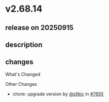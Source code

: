# v2.68.14

## release on 20250915
## description
## changes
What's Changed

Other Changes

* chore: upgrade version by <a class="user-mention notranslate" data-hovercard-type="user" data-hovercard-url="/users/zllkjc/hovercard" data-octo-click="hovercard-link-click" data-octo-dimensions="link_type:self" href="https://github.com/zllkjc">@zllkjc</a> in <a class="issue-link js-issue-link" data-error-text="Failed to load title" data-id="3417697627" data-permission-text="Title is private" data-url="https://github.com/web-infra-dev/modern.js/issues/7655" data-hovercard-type="pull_request" data-hovercard-url="/web-infra-dev/modern.js/pull/7655/hovercard" href="https://github.com/web-infra-dev/modern.js/pull/7655">#7655</a>

